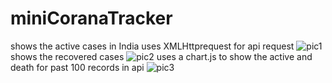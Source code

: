 # miniCoranaTracker
shows the active cases in India uses XMLHttprequest for api request
![pic1](https://user-images.githubusercontent.com/84016877/117953325-8b7f1e80-b333-11eb-80e0-4f4f2d523b96.PNG)
shows the recovered cases
![pic2](https://user-images.githubusercontent.com/84016877/117953364-920d9600-b333-11eb-8f5b-8276f01956ca.PNG)
uses a chart.js to show the active and death for past 100 records in api
![pic3](https://user-images.githubusercontent.com/84016877/117953393-9a65d100-b333-11eb-899f-24261f43472c.PNG)

